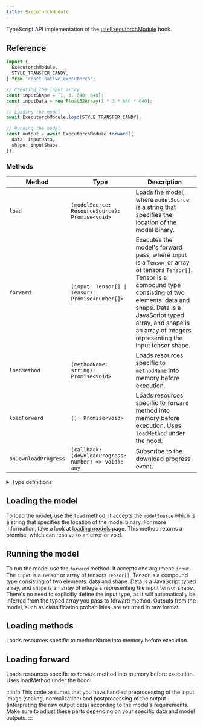 ```yaml
---
title: ExecuTorchModule
---
```


TypeScript API implementation of the [useExecutorchModule](../executorch-bindings/useExecutorchModule.md) hook.

## Reference

```typescript
import {
  ExecutorchModule,
  STYLE_TRANSFER_CANDY,
} from 'react-native-executorch';

// Creating the input array
const inputShape = [1, 3, 640, 640];
const inputData = new Float32Array(1 * 3 * 640 * 640);

// Loading the model
await ExecutorchModule.load(STYLE_TRANSFER_CANDY);

// Running the model
const output = await ExecutorchModule.forward({
  data: inputData,
  shape: inputShape,
});
```

### Methods

| Method               | Type                                                  | Description                                                                                                                                                                                                                                                                   |
| -------------------- | ----------------------------------------------------- | ----------------------------------------------------------------------------------------------------------------------------------------------------------------------------------------------------------------------------------------------------------------------------- |
| `load`               | `(modelSource: ResourceSource): Promise<void>`        | Loads the model, where `modelSource` is a string that specifies the location of the model binary.                                                                                                                                                                             |
| `forward`            | `(input: Tensor[] \| Tensor): Promise<number[]>`      | Executes the model's forward pass, where `input` is a `Tensor` or array of tensors `Tensor[]`. Tensor is a compound type consisting of two elements: data and shape. Data is a JavaScript typed array, and shape is an array of integers representing the input tensor shape. |
| `loadMethod`         | `(methodName: string): Promise<void>`                 | Loads resources specific to `methodName` into memory before execution.                                                                                                                                                                                                        |
| `loadForward`        | `(): Promise<void>`                                   | Loads resources specific to `forward` method into memory before execution. Uses `loadMethod` under the hood.                                                                                                                                                                  |
| `onDownloadProgress` | `(callback: (downloadProgress: number) => void): any` | Subscribe to the download progress event.                                                                                                                                                                                                                                     |

<details>
<summary>Type definitions</summary>

```typescript
export type ResourceSource = string | number | object;

type ETInput =
  | Int8Array
  | Int32Array
  | BigInt64Array
  | Float32Array
  | Float64Array;

export interface Tensor {
  data: ETInput;
  shape: number[];
}
```

</details>

## Loading the model

To load the model, use the `load` method. It accepts the `modelSource` which is a string that specifies the location of the model binary. For more information, take a look at [loading models](../fundamentals/loading-models.md) page. This method returns a promise, which can resolve to an error or void.

## Running the model

To run the model use the `forward` method. It accepts one argument: `input`. The `input` is a `Tensor` or array of tensors `Tensor[]`. Tensor is a compound type consisting of two elements: data and shape. Data is a JavaScript typed array, and `shape` is an array of integers representing the input tensor shape. There's no need to explicitly define the input type, as it will automatically be inferred from the typed array you pass to forward method. Outputs from the model, such as classification probabilities, are returned in raw format.

## Loading methods

Loads resources specific to methodName into memory before execution.

## Loading forward

Loads resources specific to `forward` method into memory before execution. Uses loadMethod under the hood.

:::info
This code assumes that you have handled preprocessing of the input image (scaling, normalization) and postprocessing of the output (interpreting the raw output data) according to the model's requirements. Make sure to adjust these parts depending on your specific data and model outputs.
:::
